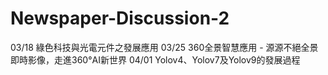 # Newspaper-Discussion-2  

03/18 綠色科技與光電元件之發展應用
03/25 360全景智慧應用 - 源源不絕全景即時影像，走進360°AI新世界
04/01 Yolov4、Yolov7及Yolov9的發展過程

